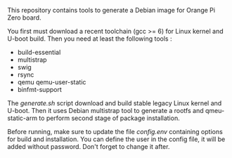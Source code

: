 This repository contains tools to generate a Debian image for Orange Pi Zero board.

You first must download a recent toolchain (gcc >= 6) for Linux kernel and U-boot build.
Then you need at least the following tools :

* build-essential
* multistrap
* swig
* rsync
* qemu qemu-user-static
* binfmt-support

The _generate.sh_ script download and build stable legacy Linux kernel and U-boot. Then it uses Debian multistrap tool to generate a rootfs and qmeu-static-arm to perform second stage of package installation.

Before running, make sure to update the file _config.env_ containing options for build and installation.
You can define the user in the config file, it will be added without password. Don't forget to change it after.
